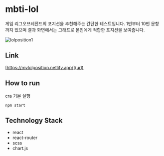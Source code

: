 # mbti-lol

게임 리그오브레전드의 포지션을 추천해주는 간단한 테스트입니다.
1번부터 10번 문항까지 있으며 결과 화면에서는 그래프로 본인에게 적합한 포지션을 보여줍니다.

![lolposition1](https://user-images.githubusercontent.com/77560344/116828985-11d18d00-abdd-11eb-89c0-36c4bc56ac40.PNG)

## Link
[https://mylolposition.netlify.app/](url)

## How to run

cra 기본 실행
```
npm start
```

## Technology Stack
- react
- react-router
- scss
- chart.js
